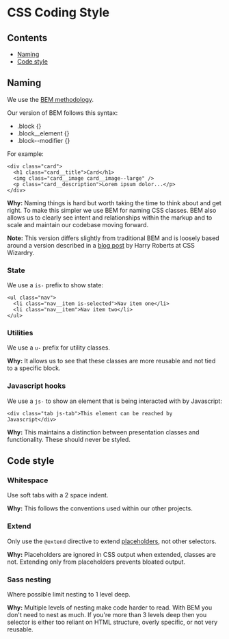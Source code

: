 # CSS Coding Style

## Contents

* [Naming](#naming)
* [Code style](#code-style)

## Naming

We use the [BEM methodology](https://en.bem.info/methodology/key-concepts/).

Our version of BEM follows this syntax:

* .block {}
* .block__element {}
* .block--modifier {}

For example:

```
<div class="card">
  <h1 class="card__title">Card</h1>
  <img class="card__image card__image--large" />
  <p class="card__description">Lorem ipsum dolor...</p>
</div>
```

**Why:** Naming things is hard but worth taking the time to think about and get
right. To make this simpler we use BEM for naming CSS classes. BEM also allows
us to clearly see intent and relationships within the markup and to scale and
maintain our codebase moving forward.

**Note:** This version differs slightly from traditional BEM and is loosely
based around a version described in a [blog post](http://csswizardry.com/2013/01/mindbemding-getting-your-head-round-bem-syntax/)
by Harry Roberts at CSS Wizardry.

### State

We use a `is-` prefix to show state:

```
<ul class="nav">
  <li class="nav__item is-selected">Nav item one</li>
  <li class="nav__item">Nav item two</li>
</ul>
```

### Utilities

We use a `u-` prefix for utility classes.

**Why:** It allows us to see that these classes are more reusable and not tied
to a specific block.

### Javascript hooks

We use a `js-` to show an element that is being interacted with by Javascript:

```
<div class="tab js-tab">This element can be reached by Javascript</div>
```

**Why:** This maintains a distinction between presentation classes and
functionality. These should never be styled.

## Code style

### Whitespace

Use soft tabs with a 2 space indent.

**Why:** This follows the conventions used within our other projects.

### Extend

Only use the `@extend` directive to extend [placeholders](http://sass-lang.com/documentation/file.SASS_REFERENCE.html#placeholder_selectors_),
not other selectors.

**Why:** Placeholders are ignored in CSS output when extended, classes are not.
Extending only from placeholders prevents bloated output.

### Sass nesting

Where possible limit nesting to 1 level deep.

**Why:** Multiple levels of nesting make code harder to read. With BEM you don't
need to nest as much. If you're more than 3 levels deep then you selector is
either too reliant on HTML structure, overly specific, or not very reusable.
